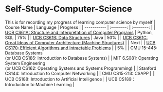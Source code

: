 # Self-Study-Computer-Science
This is for recording my progress of learning computer science by myself
| Course Name | Language | Progress |
| ----------- | :--------: | :--------: | 
| [UCB CS61A: Structure and Interpretation of Computer Programs](https://github.com/moonlightpond/cs61a) | Python, SQL | 75% |
| [UCB CS61B: Data Structures](https://github.com/moonlightpond/cs61b) | Java | 50% |
| [UCB CS61C: Great Ideas of Computer Architecture (Machine Structures)](https://github.com/moonlightpond/cs61c) |  | Next |
| [UCB CS170: Efficient Algorithms and Intractable Problems](https://github.com/moonlightpond/cs170) | | 5% |
| CMU 15-445: Database Systems <br> (or UCB CS186: Introduction to Database Systems) |
| MIT 6.S081: Operating System Engineering <br> (or UCB CS162: Operating Systems and Systems Programming) | 
| Stanford CS144: Introduction to Computer Networking |
| CMU CS15-213: CSAPP |
| UCB CS188: Introduction to Artificial Intelligence |
| UCB CS189：Introduction to Machine Learning |
